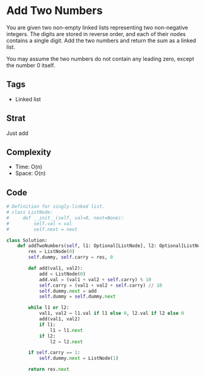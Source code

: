 # Add Two Numbers
You are given two non-empty linked lists representing two non-negative integers. The digits are stored in reverse order, and each of their nodes contains a single digit. Add the two numbers and return the sum as a linked list.

You may assume the two numbers do not contain any leading zero, except the number 0 itself.

## Tags
- Linked list

## Strat
Just add

## Complexity

- Time: O(n)
- Space: O(n)

## Code

```python
# Definition for singly-linked list.
# class ListNode:
#     def __init__(self, val=0, next=None):
#         self.val = val
#         self.next = next

class Solution:
    def addTwoNumbers(self, l1: Optional[ListNode], l2: Optional[ListNode]) -> Optional[ListNode]:
        res = ListNode(0)
        self.dummy, self.carry = res, 0

        def add(val1, val2):
            add = ListNode(0)
            add.val = (val1 + val2 + self.carry) % 10
            self.carry = (val1 + val2 + self.carry) // 10
            self.dummy.next = add
            self.dummy = self.dummy.next

        while l1 or l2:
            val1, val2 = l1.val if l1 else 0, l2.val if l2 else 0
            add(val1, val2)
            if l1:
                l1 = l1.next
            if l2:
                l2 = l2.next

        if self.carry == 1:
            self.dummy.next = ListNode(1)

        return res.next
```